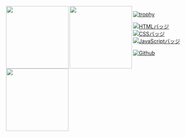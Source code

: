 <a href="https://github.com/x22054">
  <img align="left" height="170px" src="https://github-readme-stats.vercel.app/api?username=k22027&count_private=true&show_icons=true&theme=dracula" />
</a>
<a href="https://github.com/k22027">
  <img align="left" height="170px" src="https://github-readme-stats.vercel.app/api/top-langs/?username=k22027&layout=compact&theme=dracula" />
</a>
<a href="https://github.com/k22027">
  <img align="left" height="170px" src="https://github-profile-summary-cards.vercel.app/api/cards/profile-details?username=k22027&theme=dracula" />
</a>


<a href="https://github.com/k22027">

[![trophy](https://github-profile-trophy.vercel.app/?username=k22027&theme=onedark)](https://github-profile-trophy.vercel.app/?username=k22027&theme=dracula)

[![HTMLバッジ](https://img.shields.io/badge/-HTML5-E34F26.svg?logo=html5&style=flat-square&logoColor=white)](https://developer.mozilla.org/en-US/docs/Web/Guide/HTML)
[![CSSバッジ](https://img.shields.io/badge/-CSS3-1572B6.svg?logo=css3&style=flat-square&logoColor=white)](https://developer.mozilla.org/en-US/docs/Web/CSS)
[![JavaScriptバッジ](https://img.shields.io/badge/-JavaScript-F7DF1E.svg?logo=javascript&style=flat-square&logoColor=black)](https://developer.mozilla.org/en-US/docs/Web/JavaScript)

</a>
<a href="https://github.com/k22027">

[![Github](https://img.shields.io/badge/--FFFFFF?style=social&logo=github&label=Follow%20k22027)](https://github.com/k22027)

</a>
